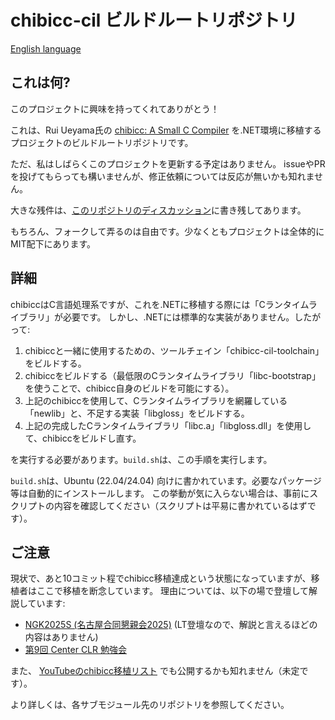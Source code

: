 # chibicc-cil ビルドルートリポジトリ

[English language](README.md)

## これは何?

このプロジェクトに興味を持ってくれてありがとう！

これは、Rui Ueyama氏の [chibicc: A Small C Compiler](https://github.com/rui314/chibicc) を.NET環境に移植するプロジェクトのビルドルートリポジトリです。

ただ、私はしばらくこのプロジェクトを更新する予定はありません。
issueやPRを投げてもらっても構いませんが、修正依頼については反応が無いかも知れません。

大きな残件は、[このリポジトリのディスカッション](https://github.com/kekyo/chibicc-cil-build/discussions)に書き残してあります。

もちろん、フォークして弄るのは自由です。少なくともプロジェクトは全体的にMIT配下にあります。

## 詳細

chibiccはC言語処理系ですが、これを.NETに移植する際には「Cランタイムライブラリ」が必要です。
しかし、.NETには標準的な実装がありません。したがって:

1. chibiccと一緒に使用するための、ツールチェイン「chibicc-cil-toolchain」をビルドする。
2. chibiccをビルドする（最低限のCランタイムライブラリ「libc-bootstrap」を使うことで、chibicc自身のビルドを可能にする）。
3. 上記のchibiccを使用して、Cランタイムライブラリを網羅している「newlib」と、不足する実装「libgloss」をビルドする。
4. 上記の完成したCランタイムライブラリ「libc.a」「libgloss.dll」を使用して、chibiccをビルドし直す。

を実行する必要があります。`build.sh`は、この手順を実行します。

`build.sh`は、Ubuntu (22.04/24.04) 向けに書かれています。必要なパッケージ等は自動的にインストールします。
この挙動が気に入らない場合は、事前にスクリプトの内容を確認してください（スクリプトは平易に書かれているはずです）。

## ご注意

現状で、あと10コミット程でchibicc移植達成という状態になっていますが、移植者はここで移植を断念しています。
理由については、以下の場で登壇して解説しています:

* [NGK2025S (名古屋合同懇親会2025)](https://ngk.connpass.com/event/334796/) (LT登壇なので、解説と言えるほどの内容はありません)
* [第9回 Center CLR 勉強会](https://centerclr.connpass.com/event/341192/)

また、 [YouTubeのchibicc移植リスト](https://www.youtube.com/playlist?list=PLL43LzwbRhvRL2PkpewoRv0AFVobTtZGt) でも公開するかも知れません（未定です）。

より詳しくは、各サブモジュール先のリポジトリを参照してください。

